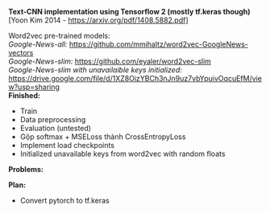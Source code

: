 **Text-CNN implementation using Tensorflow 2 (mostly tf.keras though)** \
[Yoon Kim 2014 - https://arxiv.org/pdf/1408.5882.pdf]

Word2vec pre-trained models: \
*Google-News-all:* https://github.com/mmihaltz/word2vec-GoogleNews-vectors \
*Google-News-slim:* https://github.com/eyaler/word2vec-slim \
*Google-News-slim with unavailaible keys initialized:* https://drive.google.com/file/d/1XZ8OizYBCh3nJn9uz7vbYpuivOqcuEfM/view?usp=sharing \
**Finished:**
- Train
- Data preprocessing
- Evaluation (untested)
- Gộp softmax + MSELoss thành CrossEntropyLoss
- Implement load checkpoints
- Initialized unavailable keys from word2vec with random floats

**Problems:**


**Plan:**
- Convert pytorch to tf.keras
